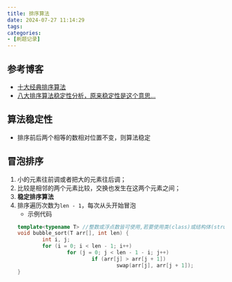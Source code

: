 ```yaml
---
title: 排序算法
date: 2024-07-27 11:14:29
tags:
categories:
- [刷题记录]
---
```


## 参考博客
- [十大经典排序算法](https://www.runoob.com/w3cnote/bubble-sort.html)
- [八大排序算法稳定性分析，原来稳定性是这个意思...](https://cloud.tencent.com/developer/article/1182321)

## 算法稳定性
- 排序前后两个相等的数相对位置不变，则算法稳定

## 冒泡排序
1. 小的元素往前调或者把大的元素往后调；
2. 比较是相邻的两个元素比较，交换也发生在这两个元素之间；
3. **稳定排序算法**
4. 排序遍历次数为`len - 1`，每次从头开始冒泡
    - 示例代码
    ```cpp
    template<typename T> //整数或浮点数皆可使用,若要使用类(class)或结构体(struct)时必须重载大于(>)运算符
    void bubble_sort(T arr[], int len) {
            int i, j;
            for (i = 0; i < len - 1; i++)
                    for (j = 0; j < len - 1 - i; j++)
                            if (arr[j] > arr[j + 1])
                                    swap(arr[j], arr[j + 1]);
    }
    ```

## 

